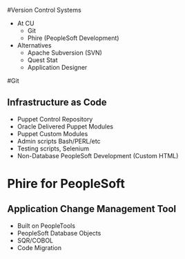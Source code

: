 <!SLIDE subsection>
#Version Control Systems
* At CU
  * Git
  * Phire (PeopleSoft Development)
* Alternatives
  * Apache Subversion (SVN)
  * Quest Stat
  * Application Designer

<!SLIDE>
#Git
## Infrastructure as Code
* Puppet Control Repository
* Oracle Delivered Puppet Modules
* Puppet Custom Modules
* Admin scripts Bash/PERL/etc
* Testing scripts, Selenium
* Non-Database PeopleSoft Development (Custom HTML)

<!SLIDE>
# Phire for PeopleSoft
## Application Change Management Tool
* Built on PeopleTools
* PeopleSoft Database Objects
* SQR/COBOL
* Code Migration
